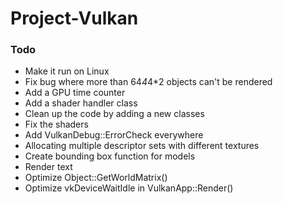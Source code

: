 # Project-Vulkan

### Todo
- Make it run on Linux
- Fix bug where more than 64*4*4*2 objects can't be rendered
- Add a GPU time counter
- Add a shader handler class
- Clean up the code by adding a new classes
- Fix the shaders
- Add VulkanDebug::ErrorCheck everywhere
- Allocating multiple descriptor sets with different textures
- Create bounding box function for models
- Render text
- Optimize Object::GetWorldMatrix()
- Optimize vkDeviceWaitIdle in VulkanApp::Render()
